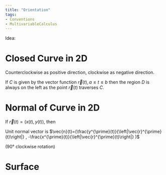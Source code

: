 ```yaml
---
title: "Orientation"
tags:
- Conventions
- MultivariableCalculus
---
```

Idea: 

# Closed Curve in 2D

Counterclockwise as positive direction, clockwise as negative direction.

If $C$ is given by the vector function $\vec{r}(t), a\le t\le b$ then the region $D$ is always on the left as the point $\vec{r}(t)$ traverses $C$.

# Normal of Curve in 2D
If $\vec{r}(t)=(x(t), y(t))$, then

Unit normal vector is $\vec{n}(t)=(\frac{y^{\prime}(t)}{\left|\vec{r}^{\prime}(t)\right|} , -\frac{x^{\prime}(t)}{\left|\vec{r}^{\prime}(t)\right|} )$

(90° clockwise rotation)



# Surface